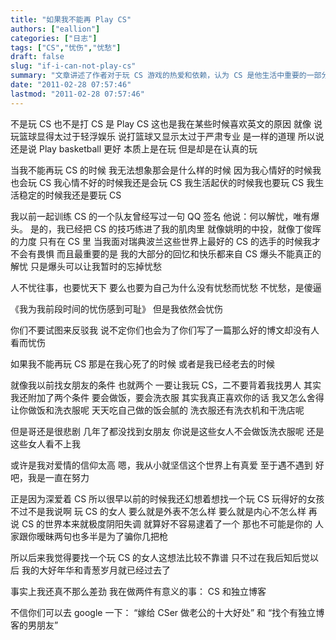 ```yaml
---
title: "如果我不能再 Play CS"
authors: ["eallion"]
categories: ["日志"]
tags: ["CS","忧伤","忧愁"]
draft: false
slug: "if-i-can-not-play-cs"
summary: "文章讲述了作者对于玩 CS 游戏的热爱和依赖，认为 CS 是他生活中重要的一部分。他将 CS 技巧视为自己肌肉里的本能反应，而且大部分回忆和快乐都来自于这个游戏。同时，作者也表达了对找不到女朋友的悲剧感叹，并幻想过找一个玩得好 CS 的女孩。最后，作者提到自己在做两件有意义的事情：玩 CS 和写独立博客。"
date: "2011-02-28 07:57:46"
lastmod: "2011-02-28 07:57:46"
---
```


不是玩 CS 也不是打 CS
是 Play CS
这也是我在某些时候喜欢英文的原因
就像
说玩篮球显得太过于轻浮娱乐
说打篮球又显示太过于严肃专业
是一样的道理
所以说还是说 Play basketball 更好
本质上是在玩
但是却是在认真的玩

当我不能再玩 CS 的时候
我无法想象那会是什么样的时候
因为我心情好的时候我也会玩 CS
我心情不好的时候我还是会玩 CS
我生活起伏的时候我也要玩 CS
我生活稳定的时候我还是要玩 CS

我以前一起训练 CS 的一个队友曾经写过一句 QQ 签名
他说：何以解忧，唯有爆头。
是的，我已经把 CS 的技巧练进了我的肌肉里
就像姚明的中投，就像丁俊晖的力度
只有在 CS 里
当我面对瑞典波兰这些世界上最好的 CS 的选手的时候我才不会有畏惧
而且最重要的是
我的大部分的回忆和快乐都来自 CS
爆头不能真正的解忧
只是爆头可以让我暂时的忘掉忧愁

人不忧往事，也要忧天下
要么也要为自己为什么没有忧愁而忧愁
不忧愁，是傻逼

《我为我前段时间的忧伤感到可耻》
但是我依然会忧伤

你们不要试图来反驳我
说不定你们也会为了你们写了一篇那么好的博文却没有人看而忧伤

如果我不能再玩 CS
那是在我心死了的时候
或者是我已经老去的时候

就像我以前找女朋友的条件
也就两个
一要让我玩 CS，二不要背着我找男人
其实我还附加了两个条件
要会做饭，要会洗衣服
其实我真正喜欢你的话
我又怎么舍得让你做饭和洗衣服呢
天天吃自己做的饭会腻的
洗衣服还有洗衣机和干洗店呢

但是哥还是很悲剧
几年了都没找到女朋友
你说是这些女人不会做饭洗衣服呢
还是这些女人看不上我

或许是我对爱情的信仰太高
嗯，我从小就坚信这个世界上有真爱
至于遇不遇到
好吧，我是一直在努力

正是因为深爱着 CS
所以很早以前的时候我还幻想着想找一个玩 CS 玩得好的女孩
不过不是我说啊
玩 CS 的女人
要么就是外表不怎么样
要么就是内心不怎么样
再说 CS 的世界本来就极度阴阳失调
就算好不容易逮着了一个
那也不可能是你的
人家跟你暧昧两句也多半是为了骗你几把枪

所以后来我觉得要找一个玩 CS 的女人这想法比较不靠谱
只不过在我后知后觉以后
我的大好年华和青葱岁月就已经过去了

事实上我还真不那么差劲
我在做两件有意义的事：
CS 和独立博客

不信你们可以去 google 一下：
“嫁给 CSer 做老公的十大好处” 和 “找个有独立博客的男朋友”
